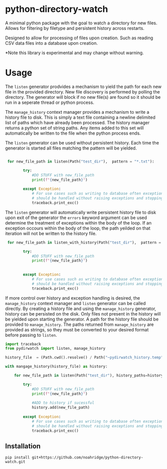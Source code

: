 # python-directory-watch

A minimal python package with the goal to watch a directory for new files. Allows for filtering by filetype and persistent history across restarts. 

Designed to allow for processing of files upon creation. Such as reading CSV data files into a database upon creation. 

*Note this library is experimental and may change without warning.

# Usage

The ```listen``` generator prodvides a mechanism to yield the path for each new file in the provided directory. New file discovery is performed by polling the directory. The generator will block if no new file(s) are found so it should be run in a seperate thread or python process. 

The ```manage_history``` context manager provides a mechanism to write a history file to disk. This is simply a text file containing a newline delimited list of paths which have already been processed. The history manager returns a python set of string paths. Any items added to this set will automatically be written to the file when the python process ends. 

The ```listen``` generator can be used without persistent history. Each time the generator is started all files matching the pattern will be yielded.

```python

 for new_file_path in listen(Path("test_dir"),  pattern = "*.txt"):

        try:
            #DO STUFF with new_file_path
            print(f"{new_file_path}")
            
        except Exception:
            # For use cases such as writing to database often exceptions 
            # should be handled without raising exceptions and stopping python process.
            traceback.print_exc()
```

The ```listen``` generator will automatically write persistent history file to disk upon exit of the generator the ```errors``` keyword argument can be used determine the treatment of exceptions within the body of the loop. If an exception occours within the body of the loop, the path yeilded on that iteration will not be written to the history file. 

```python
 for new_file_path in listen_with_history(Path("test_dir"),  pattern = "*.txt", errors = "raise"):

        try:
            #DO STUFF with new_file_path
            print(f"{new_file_path}")
            
        
        except Exception:
            # For use cases such as writing to database often exceptions 
            # should be handled without raising exceptions and stopping python process.
            traceback.print_exc()

```
If more control over history and exception handling is desired, the ```manage_history``` context manager and ```listen``` generator can be called directly. By creating a history file and using the ```manage_history``` generator, history can be persisted on the disk. Only files not present in the history will be yielded upon starting the generator. A path for the history file should be provided to ```manage_history```. The paths returned from ```manage_history``` are provided as strings, so they must be converted to your desired format before passing to ```listen```. 

```python
import traceback
from pydirwatch import listen, manage_history

history_file  = (Path.cwd().resolve() / Path("~pydirwatch_history.temp"))

with mangage_history(history_file) as history:

    for new_file_path in listen(Path("test_dir"), history_paths=history_paths, pattern = "*.txt"):

        try:
            #DO STUFF with new_file_path
            print(f"{new_file_path}")
            
            #ADD to history if sucessful
            history.add(new_file_path)
        
        except Exception:
            # For use cases such as writing to database often exceptions 
            # should be handled without raising exceptions and stopping python process.
            traceback.print_exc()
```

## Installation

```
pip install git+https://github.com/noahridge/python-directory-watch.git
```

